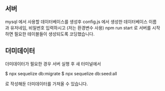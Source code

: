 ## 서버

mysql 에서 사용할 데이터베이스를 생성후
config.js 에서 생성한 데이터베이스 이름과 유저네임, 비밀번호 입력하시고 (저는 환경변수 사용)
npm run start 로 서버를 시작하면 필요한 테이블들이 생성되도록 코딩했습니다.

## 더미데이터

더미데이터가 필요한 경우 서버 실행 후 새 터미널에서

$ npx sequelize db:migrate
$ npx sequelize db:seed:all

로 작성해둔 더미데이터를 가져올 수 있습니다.
